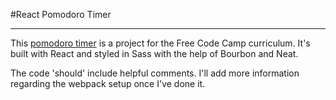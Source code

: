 #React Pomodoro Timer

___

This [pomodoro timer](https://en.wikipedia.org/wiki/Pomodoro_Technique) is a project for the Free Code Camp curriculum. It's built with React and styled in Sass with the help of Bourbon and Neat.

The code 'should' include helpful comments. I'll add more information regarding the webpack setup once I've done it.
